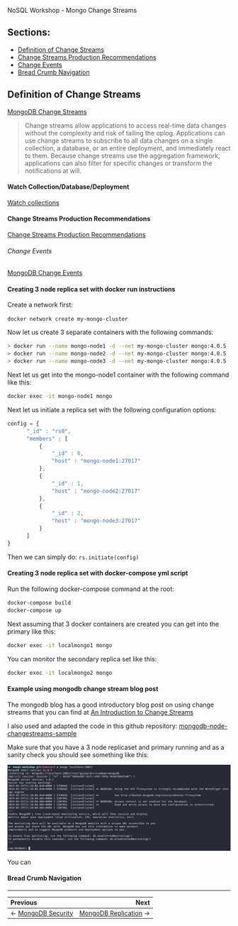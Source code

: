 NoSQL Workshop - Mongo Change Streams

## Sections:

* [Definition of Change Streams](#definition-of-change-streams)
* [Change Streams Production Recommendations](#change-streams-production-recommendations)
* [Change Events](#change-events)
* [Bread Crumb Navigation](#bread-crumb-navigation)

## Definition of Change Streams

[MongoDB Change Streams](https://docs.mongodb.com/manual/changeStreams/)

> Change streams allow applications to access real-time data changes without the complexity and risk of tailing the oplog. Applications can use change streams to subscribe to all data changes on a single collection, a database, or an entire deployment, and immediately react to them. Because change streams use the aggregation framework, applications can also filter for specific changes or transform the notifications at will.

#### Watch Collection/Database/Deployment

[Watch collections](https://docs.mongodb.com/manual/changeStreams/#watch-collection-database-deployment)

#### Change Streams Production Recommendations

[Change Streams Production Recommendations](https://docs.mongodb.com/manual/administration/change-streams-production-recommendations/)

###### Change Events

[MongoDB Change Events](https://docs.mongodb.com/manual/reference/change-events/)

#### Creating 3 node replica set with docker run instructions

Create a network first: 

`docker network create my-mongo-cluster`

Now let us create 3 separate containers with the following commands:

```bash
> docker run --name mongo-node1 -d --net my-mongo-cluster mongo:4.0.5 --replSet "rs0"
> docker run --name mongo-node2 -d --net my-mongo-cluster mongo:4.0.5 --replSet "rs0"
> docker run --name mongo-node3 -d --net my-mongo-cluster mongo:4.0.5 --replSet "rs0"
```

Next let us get into the mongo-node1 container with the following command like this:

```bash
docker exec -it mongo-node1 mongo
```

Next let us initiate a replica set with the following configuration options:

```js
config = {
      "_id" : "rs0",
      "members" : [
          {
              "_id" : 0,
              "host" : "mongo-node1:27017"
          },
          {
              "_id" : 1,
              "host" : "mongo-node2:27017"
          },
          {
              "_id" : 2,
              "host" : "mongo-node3:27017"
          }
      ]
}
```

Then we can simply do: `rs.initiate(config)`

#### Creating 3 node replica set with docker-compose yml script

Run the following docker-compose command at the root:

```bash
docker-compose build
docker-compose up
```

Next assuming that 3 docker containers are created you can get into the primary like this:

```bash
docker exec -it localmongo1 mongo
```

You can monitor the secondary replica set like this:

```bash
docker exec -it localmongo2 mongo
```

#### Example using mongodb change stream blog post

The mongodb blog has a good introductory blog post on using change streams that you can find at [An Introduction to Change Streams](https://www.mongodb.com/blog/post/an-introduction-to-change-streams)

I also used and adapted the code in this github repository: [mongodb-node-changestreams-sample](https://github.com/rlondner/mongodb-node-changestreams-sample/tree/master/shell)

Make sure that you have a 3 node replicaset and primary running and as a sanity check you should see something like this:

![images/mongodb-replicaset-connect](../images/mongodb-replicaset-connect.png)

You can 

#### Bread Crumb Navigation
_________________________

Previous | Next
:------- | ---:
← [MongoDB Security](./mongodb_security.md) | [MongoDB Replication](./mongodb_replication.md) →

